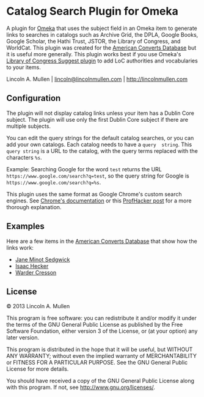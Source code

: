 # Catalog Search Plugin for Omeka

A plugin for [Omeka][] that uses the subject field in an Omeka item to
generate links to searches in catalogs such as Archive Grid, the DPLA,
Google Books, Google Scholar, the Hathi Trust, JSTOR, the Library of
Congress, and WorldCat. This plugin was created for the [American
Converts Database][] but it is useful more generally. This plugin works
best if you use Omeka's [Library of Congress Suggest plugin][] to add
LoC authorities and vocabularies to your items.

Lincoln A. Mullen | lincoln@lincolnmullen.com | http://lincolnmullen.com

## Configuration

The plugin will not display catalog links unless your item has a Dublin
Core subject. The plugin will use only the first Dublin Core subject if
there are multiple subjects.

You can edit the query strings for the default catalog searches, or you
can add your own catalogs. Each catalog needs to have a `query  string`.
This `query string` is a URL to the catalog, with the query terms
replaced with the characters `%s`.

Example: Searching Google for the word `test` returns the URL
`https://www.google.com/search?q=test`, so the query string for Google
is `https://www.google.com/search?q=%s`.

This plugin uses the same format as Google Chrome's custom search
engines. See [Chrome's documentation][] or this [ProfHacker post][] for
a more thorough explanation.

## Examples

Here are a few items in the [American Converts Database][] that show how
the links work:

-   [Jane Minot Sedgwick][]
-   [Isaac Hecker][]
-   [Warder Cresson][]

## License

© 2013 Lincoln A. Mullen

This program is free software: you can redistribute it and/or modify it
under the terms of the GNU General Public License as published by the
Free Software Foundation, either version 3 of the License, or (at your
option) any later version.

This program is distributed in the hope that it will be useful, but
WITHOUT ANY WARRANTY; without even the implied warranty of
MERCHANTABILITY or FITNESS FOR A PARTICULAR PURPOSE. See the GNU General
Public License for more details.

You should have received a copy of the GNU General Public License along
with this program. If not, see http://www.gnu.org/licenses/.

  [Omeka]: http://omeka.org
  [American Converts Database]: http://americanconverts.org
  [Library of Congress Suggest plugin]: http://omeka.org/add-ons/plugins/library-of-congress-suggest/
  [Chrome's documentation]: http://support.google.com/chrome/bin/answer.py?hl=en&answer=95653
  [ProfHacker post]: http://chronicle.com/blogs/profhacker/how-to-hack-urls-for-faster-searches-in-your-browser/42304
  [Jane Minot Sedgwick]: http://americanconverts.org/items/show/5
  [Isaac Hecker]: http://americanconverts.org/items/show/3
  [Warder Cresson]: http://americanconverts.org/items/show/7
